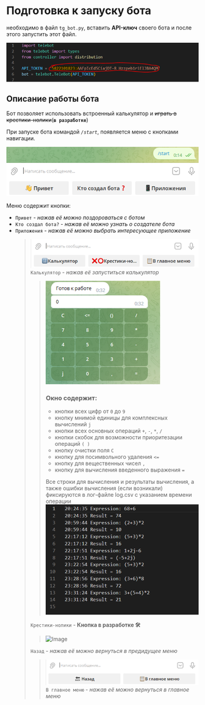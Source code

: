 # Подготовка к запуску бота
необходимо в файл `tg_bot.py`, вставить **API-ключ** своего бота
и после этого запустить этот файл.

![Image](api.png)

## Описание работы бота
Бот позволяет использовать встроенный калькулятор и ~~играть в крестики-нолики~~(**`в разработке`**) 

При запуске бота командой *`/start`*, появляется меню с кнопками навигации.

![Image](main_menu.png)

Меню содержит кнопки:
* `Привет` - *нажав её можно поздороваться с ботом*
* `Кто создал бота?` - *нажав её можно узнать о создателе бота*
* `Приложения` - *нажав её можно выбрать интересующее приложение*
  >![Image](app.png)
  >`Калькулятор` - *нажав её запуститься калькулятор*
  >>![Image](calc.png)
  >> ### Окно содержит:
  >>* кнопки всех цифр от `0` до `9`
  >>* кнопку мнимой единицы для комплексных вычислений `j`
  >>* кнопки всех основных операций `+`, `-`, `*`, `/`
  >>* кнопки скобок для возможности приоритезации операций `( )`
  >>* кнопку очистки поля `C`
  >>* кнопку для посимвольного удаления `<=`
  >>* кнопку для вещественных чисел `,`
  >>* кнопку для вычисления введенного выражения `=`
  >>
  >>Все строки для вычисления и результаты вычисления, а также ошибки вычисления (если возникали) фиксируются в лог-файле log.csv с указанием времени операции
  ![Image](log.png)
  >>
  >`Крестики-нолики` - **Кнопка в разработке 🛠**
  >>![Image](*.png)
  >>
  >`Назад` - *нажав её можно вернуться в предидущее меню*
  >>![Image](back.png)
  >`В главное меню` - *нажав её можно вернуться в главное меню*
